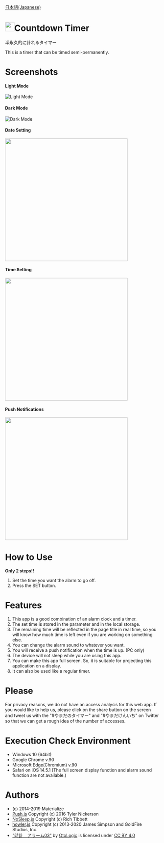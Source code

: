 [日本語(Japanese)](./readme/README_ja.md)
# <img src="./favicon/favicon.ico" width="30px">Countdown Timer
半永久的に計れるタイマー

This is a timer that can be timed semi-permanently.
# Screenshots
#### Light Mode
![Light Mode](https://user-images.githubusercontent.com/75155258/120090124-0f5e4680-c13b-11eb-912f-e28257acaecb.jpg)

#### Dark Mode
![Dark Mode](https://user-images.githubusercontent.com/75155258/120090129-1422fa80-c13b-11eb-9a00-a0a297299fcc.jpg)

#### Date Setting
<img src="https://user-images.githubusercontent.com/75155258/119243992-f12aa080-bba6-11eb-80b5-a2bcaa66dfc3.jpg" width ="400px">

#### Time Setting
<img src="https://user-images.githubusercontent.com/75155258/119244001-fa1b7200-bba6-11eb-801a-ab61b74c66b7.jpg" width ="400px">

#### Push Notifications
<img src="https://user-images.githubusercontent.com/75155258/120913712-130e4200-c6d4-11eb-87c0-de418282ffab.png" width ="400px">


# How to Use
**Only 2 steps!!**  
1. Set the time you want the alarm to go off.
2. Press the SET button.
# Features
1. This app is a good combination of an alarm clock and a timer.
2. The set time is stored in the parameter and in the local storage.
3. The remaining time will be reflected in the page title in real time, so you will know how much time is left even if you are working on something else.
4. You can change the alarm sound to whatever you want.
5. You will receive a push notification when the time is up. (PC only)
6. The device will not sleep while you are using this app.
7. You can make this app full screen. So, it is suitable for projecting this application on a display.
8. It can also be used like a regular timer.
# Please
For privacy reasons, we do not have an access analysis for this web app. If you would like to help us, please click on the share button on the screen and tweet us with the "#やまだのタイマー" and "#やまだけんいち" on Twitter so that we can get a rough idea of the number of accesses.
# Execution Check Environment
- Windows 10 (64bit)
- Google Chrome v.90
- Microsoft Edge(Chromium) v.90
- Safari on iOS 14.5.1 (The full screen display function and alarm sound function are not available.)
# Authors
- (c) 2014-2019 Materialize
- [Push.js](https://github.com/Nickersoft/push.js) Copyright (c) 2016 Tyler Nickerson
- [NoSleep.js](https://github.com/richtr/NoSleep.js) Copyright (c) Rich Tibbett
- [howler.js](https://github.com/goldfire/howler.js) Copyright (c) 2013-2020 James Simpson and GoldFire Studios, Inc.
- ["時計　アラーム03"](https://otologic.jp/free/se/clock01.html) by [OtoLogic](https://otologic.jp/) is licensed under [CC BY 4.0](https://creativecommons.org/licenses/by/4.0/legalcode)
